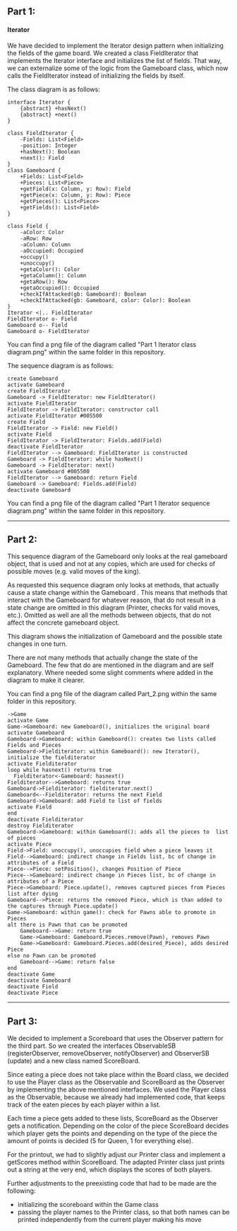 Part 1:
---
#### Iterator

We have decided to implement the Iterator design pattern when initializing the fields of the game board. We created a class FieldIterator that implements the Iterator interface and initializes the list of fields. That way, we can externalize some of the logic from the Gameboard class, which now calls the FieldIterator instead of initializing the fields by itself.

The class diagram is as follows:

```puml
interface Iterator {
    {abstract} +hasNext()
    {abstract} +next()
}

class FieldIterator {
    -Fields: List<Field>
    -position: Integer
    +hasNext(): Boolean
    +next(): Field
}
class Gameboard {
    +Fields: List<Field>
    +Pieces: List<Piece>
    +getField(x: Column, y: Row): Field
    +getPiece(x: Column, y: Row): Piece
    +getPieces(): List<Piece>
    +getFields(): List<Field> 
}

class Field {
    -aColor: Color
    -aRow: Row
    -aColumn: Column
    -aOccupied: Occupied
    +occupy()
    +unoccupy()
    +getaColor(): Color
    +getaColumn(): Column
    +getaRow(): Row
    +getaOccupied(): Occupied
    +checkIfAttacked(gb: Gameboard): Boolean
    +checkIfAttacked(gb: Gameboard, color: Color): Boolean
}
Iterator <|.. FieldIterator
FieldIterator o- Field
Gameboard o-- Field
Gameboard o- FieldIterator
```
You can find a png file of the diagram called "Part 1 Iterator class diagram.png" within the same folder in this repository.


The sequence diagram is as follows:

```puml
create Gameboard
activate Gameboard
create FieldIterator
Gameboard -> FieldIterator: new FieldIterator()
activate FieldIterator
FieldIterator -> FieldIterator: constructor call
activate FieldIterator #005500
create Field
FieldIterator -> Field: new Field()
activate Field
FieldIterator -> FieldIterator: Fields.add(Field)
deactivate FieldIterator
FieldIterator --> Gameboard: FieldIterator is constructed
Gameboard -> FieldIterator: while hasNext()
Gameboard -> FieldIterator: next()
activate Gameboard #005500
FieldIterator --> Gameboard: return Field
Gameboard -> Gameboard: Fields.add(Field)
deactivate Gameboard
```
You can find a png file of the diagram called "Part 1 Iterator sequence diagram.png" within the same folder in this repository.

---
Part 2:
---

This sequence diagram of the Gameboard only looks at the real gameboard object, that is used and not at any copies, 
which are used for checks of possible moves (e.g. valid moves of the king).

As requested this sequence diagram only looks at methods, that actually cause a state change within the Gameboard . This
means that methods that interact with the Gameboard for whatever reason, that do not result in a state change are omitted
 in this diagram (Printer, checks for valid moves, etc.). Omitted as well are all the methods between objects, that do not affect
 the concrete gameboard object.
 
This diagram shows the initialization of Gameboard and the possible state changes in one turn.

There are not many methods that actually change the state of the Gameboard. The few that do are mentioned in the diagram
and are self explanatory. Where needed some slight comments where added in the diagram to make it clearer.
 
You can find a png file of the diagram called Part_2.png within the same folder in this repository.

```puml
->Game
activate Game
Game->Gameboard: new Gameboard(), initializes the original board
activate Gameboard
Gameboard->Gameboard: within Gameboard(): creates two lists called Fields and Pieces
Gameboard->Fielditerator: within Gameboard(): new Iterator(), initialize the fielditerator
activate Fielditerator
loop while hasnext() returns true
  Fielditerator<-Gameboard: hasnext()
Fielditerator-->Gameboard: returns true
Gameboard->Fielditerator: fielditerator.next()
Gameboard<--Fielditerator: returns the next Field
Gameboard->Gameboard: add Field to list of fields
activate Field
end
deactivate Fielditerator
destroy Fielditerator
Gameboard->Gameboard: within Gameboard(): adds all the pieces to  list of pieces
activate Piece
Field->Field: unoccupy(), unoccupies field when a piece leaves it
Field-->Gameboard: indirect change in Fields list, bc of change in attributes of a Field
Piece-->Piece: setPosition(), changes Position of Piece
Piece-->Gameboard: indirect change in Pieces list, bc of change in attributes of a Piece
Piece->Gameboard: Piece.update(), removes captured pieces from Pieces list after dying
Gameboard-->Piece: returns the removed Piece, which is than added to the captures through Piece.update()
Game->Gameboard: within game(): check for Pawns able to promote in Pieces
alt there is Pawn that can be promoted
    Gameboard-->Game: return true
    Game->Gameboard: Gameboard.Pieces.remove(Pawn), removes Pawn 
    Game->Gameboard: Gameboard.Pieces.add(desired_Piece), adds desired Piece 
else no Pawn can be promoted
    Gameboard-->Game: return false
end
deactivate Game
deactivate Gameboard
deactivate Field
deactivate Piece
```

---
Part 3:
---

We decided to implement a Scoreboard that uses the Observer pattern for the third part. So we created the interfaces ObservableSB (registerObserver, removeObserver, notifyObserver) and ObserverSB (update) and a new class named ScoreBoard. 

Since eating a piece does not take place within the Board class, we decided to use the Player class as the Observable and ScoreBoard as the Observer by implementing the above mentioned interfaces. We used the Player class as the Observable, because we already had implemented code, that keeps track of the eaten pieces by each player within a list.

Each time a piece gets added to these lists, ScoreBoard as the Observer gets a notification. Depending on the color of the piece ScoreBoard decides which player gets the points and depending on the type of the piece the amount of points is decided (5 for Queen, 1 for everything else).

For the printout, we had to slightly adjust our Printer class and implement a getScores method within ScoreBoard. The adapted Printer class just prints out a string at the very end, which displays the scores of both players. 

Further adjustments to the preexisting code that had to be made are the following: 
- initializing the scoreboard within the Game class
- passing the player names to the Printer class, so that both names can be printed independently from the current player making his move